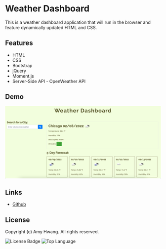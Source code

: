 # Weather Dashboard

This is a weather dashboard application that will run in the browser and feature dynamically updated HTML and CSS.

  
## Features

* HTML
* CSS
* Bootstrap
* jQuery
* Moment.js
* Server-Side API - OpenWeather API

## Demo

![Weather Dashboard Demo](Assets/weather_demo.png)

## Links

* [Github](https://github.com/wl0194)


## License

  Copyright (c) Amy Hwang. All rights reserved.

  ![License Badge](https://img.shields.io/badge/License-MIT-yellow.svg)
  ![Top Language](https://img.shields.io/github/languages/top/wl0194/Workout-tracker)
